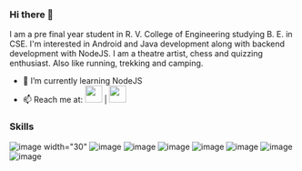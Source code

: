 ### Hi there 👋

  I am a pre final year student in R. V. College of Engineering studying B. E. in CSE. I'm interested in Android and Java development along with backend development with NodeJS. I am a theatre artist, chess and quizzing enthusiast. Also like running, trekking and camping.

- 🌱 I’m currently learning NodeJS
- 📫 Reach me at: [<img width ="30" src="https://user-images.githubusercontent.com/59359627/186589885-f0a01581-3195-40ab-9b09-7d262cbc6143.png">](phalakshacg01@gmail.com) | [<img width="30" src ="https://user-images.githubusercontent.com/59359627/186589739-a027d05f-670e-4ec5-a29f-e63aef9fb522.png](https://user-images.githubusercontent.com/59359627/186590082-e3d48c5e-4309-45b1-b4d5-f9fcbf56629d.png">](https://www.linkedin.com/in/phalaksha-c-g-445a581b7/)

### Skills
![image width="30"](https://user-images.githubusercontent.com/59359627/186588805-dbd1f777-e224-4319-811b-714f66de5fbc.png)   ![image](https://user-images.githubusercontent.com/59359627/186588908-cba8714f-379d-4fb5-93c6-535ce3580ac3.png) ![image](https://user-images.githubusercontent.com/59359627/186588998-a6f5d2ca-4686-4908-9619-fd82d454e018.png)   ![image](https://user-images.githubusercontent.com/59359627/186589044-77a9cdb8-7dfd-41c2-a108-2c08f0dfa14a.png)   ![image](https://user-images.githubusercontent.com/59359627/186589088-a3c43e88-6d22-49f3-be9e-926dc3f7e271.png)   ![image](https://user-images.githubusercontent.com/59359627/186589151-32db4ef0-ceb9-4ede-abc5-1749ee226af5.png)   ![image](https://user-images.githubusercontent.com/59359627/186589188-af21be9b-336a-4f8e-aa71-761806288844.png)   ![image](https://user-images.githubusercontent.com/59359627/186589244-2d105de4-698d-4811-aa22-7e56ca7aff58.png)



  


